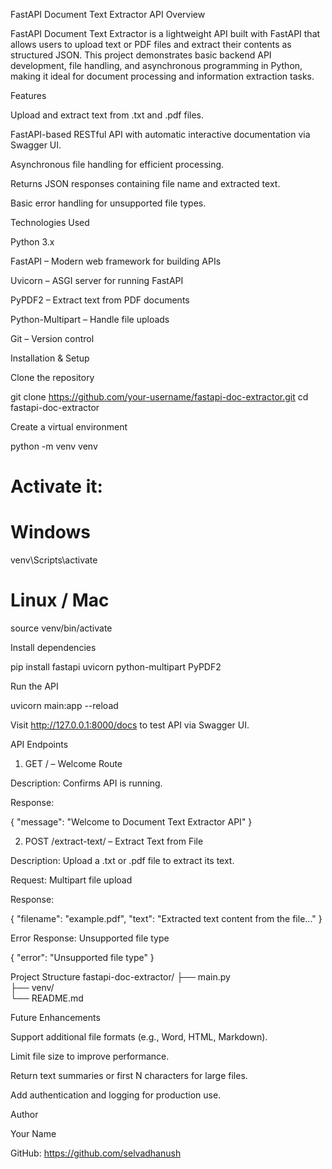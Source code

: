 FastAPI Document Text Extractor API
Overview

FastAPI Document Text Extractor is a lightweight API built with FastAPI that allows users to upload text or PDF files and extract their contents as structured JSON. This project demonstrates basic backend API development, file handling, and asynchronous programming in Python, making it ideal for document processing and information extraction tasks.

Features

Upload and extract text from .txt and .pdf files.

FastAPI-based RESTful API with automatic interactive documentation via Swagger UI.

Asynchronous file handling for efficient processing.

Returns JSON responses containing file name and extracted text.

Basic error handling for unsupported file types.

Technologies Used

Python 3.x

FastAPI – Modern web framework for building APIs

Uvicorn – ASGI server for running FastAPI

PyPDF2 – Extract text from PDF documents

Python-Multipart – Handle file uploads

Git – Version control

Installation & Setup

Clone the repository

git clone https://github.com/your-username/fastapi-doc-extractor.git
cd fastapi-doc-extractor


Create a virtual environment

python -m venv venv
# Activate it:
# Windows
venv\Scripts\activate
# Linux / Mac
source venv/bin/activate


Install dependencies

pip install fastapi uvicorn python-multipart PyPDF2


Run the API

uvicorn main:app --reload


Visit http://127.0.0.1:8000/docs
 to test API via Swagger UI.

API Endpoints
1. GET / – Welcome Route

Description: Confirms API is running.

Response:

{
  "message": "Welcome to Document Text Extractor API"
}

2. POST /extract-text/ – Extract Text from File

Description: Upload a .txt or .pdf file to extract its text.

Request: Multipart file upload

Response:

{
  "filename": "example.pdf",
  "text": "Extracted text content from the file..."
}


Error Response: Unsupported file type

{
  "error": "Unsupported file type"
}

Project Structure
fastapi-doc-extractor/
├── main.py         
├── venv/                  
└── README.md

Future Enhancements

Support additional file formats (e.g., Word, HTML, Markdown).

Limit file size to improve performance.

Return text summaries or first N characters for large files.

Add authentication and logging for production use.

Author

Your Name

GitHub: https://github.com/selvadhanush

